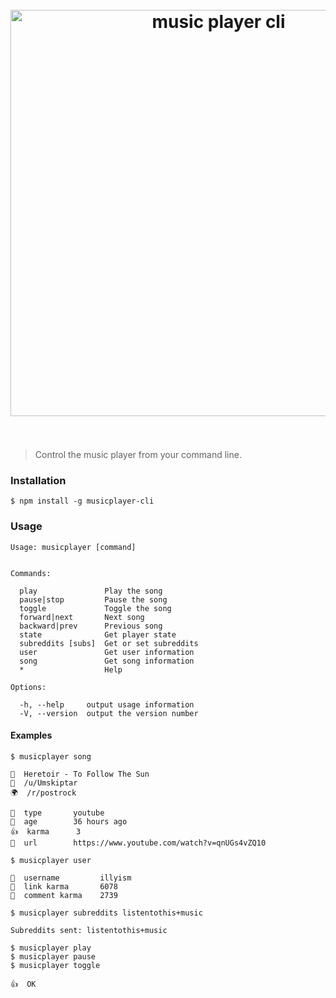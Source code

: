 
<h1 align="center">
  <br>
  <img width="650" src="https://cloud.githubusercontent.com/assets/304283/8581176/632da968-25bf-11e5-828a-c55ceb5300a8.jpg" alt="music player cli">
  <br>
  <br>
</h1>

> Control the music player from your command line.

### Installation

```
$ npm install -g musicplayer-cli
````


### Usage

```
Usage: musicplayer [command]


Commands:

  play               Play the song
  pause|stop         Pause the song
  toggle             Toggle the song
  forward|next       Next song
  backward|prev      Previous song
  state              Get player state
  subreddits [subs]  Get or set subreddits
  user               Get user information
  song               Get song information
  *                  Help

Options:

  -h, --help     output usage information
  -V, --version  output the version number
```


#### Examples

```
$ musicplayer song

🎵  Heretoir - To Follow The Sun
👤  /u/Umskiptar
🌍  /r/postrock

🎵  type       youtube
📅  age        36 hours ago
👍  karma      3
🔗  url        https://www.youtube.com/watch?v=qnUGs4vZQ10
```


```
$ musicplayer user

👤  username         illyism
🔗  link karma       6078
💬  comment karma    2739
```


```
$ musicplayer subreddits listentothis+music

Subreddits sent: listentothis+music
```


```
$ musicplayer play
$ musicplayer pause
$ musicplayer toggle

👍  OK
```
